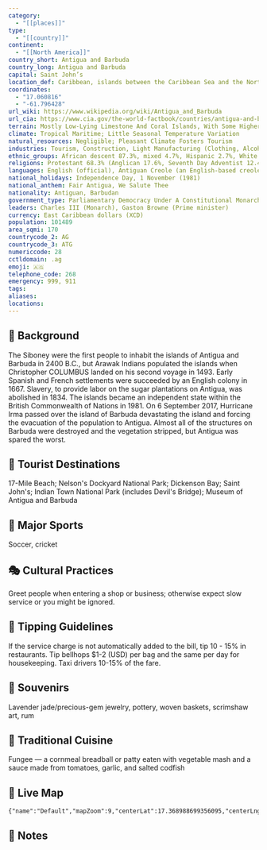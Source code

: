 ```yaml
---
category:
  - "[[places]]"
type:
  - "[[country]]"
continent:
  - "[[North America]]"
country_short: Antigua and Barbuda
country_long: Antigua and Barbuda
capital: Saint John’s
location_def: Caribbean, islands between the Caribbean Sea and the North Atlantic Ocean, east-southeast of Puerto Rico
coordinates:
  - "17.060816"
  - "-61.796428"
url_wiki: https://www.wikipedia.org/wiki/Antigua_and_Barbuda
url_cia: https://www.cia.gov/the-world-factbook/countries/antigua-and-barbuda/
terrain: Mostly Low-Lying Limestone And Coral Islands, With Some Higher Volcanic Areas
climate: Tropical Maritime; Little Seasonal Temperature Variation
natural_resources: Negligible; Pleasant Climate Fosters Tourism
industries: Tourism, Construction, Light Manufacturing (Clothing, Alcohol, Household Appliances)
ethnic_groups: African descent 87.3%, mixed 4.7%, Hispanic 2.7%, White 1.6%, other 2.7%, unspecified 0.9% (2011 est.)
religions: Protestant 68.3% (Anglican 17.6%, Seventh Day Adventist 12.4%, Pentecostal 12.2%, Moravian 8.3%, Methodist 5.6%, Wesleyan Holiness 4.5%, Church of God 4.1%, Baptist 3.6%), Roman Catholic 8.2%, other 12.2%, unspecified 5.5%, none 5.9% (2011 est.)
languages: English (official), Antiguan Creole (an English-based creole)
national_holidays: Independence Day, 1 November (1981)
national_anthem: Fair Antigua, We Salute Thee
nationality: Antiguan, Barbudan
government_type: Parliamentary Democracy Under A Constitutional Monarchy; A Commonwealth Realm
leaders: Charles III (Monarch), Gaston Browne (Prime minister)
currency: East Caribbean dollars (XCD)
population: 101489
area_sqmi: 170
countrycode_2: AG
countrycode_3: ATG
numericcode: 28
cctldomain: .ag
emoji: 🇦🇬
telephone_code: 268
emergency: 999, 911
tags: 
aliases: 
locations:
---
```

## 🌱 Background
The Siboney were the first people to inhabit the islands of Antigua and Barbuda in 2400 B.C., but Arawak Indians populated the islands when Christopher COLUMBUS landed on his second voyage in 1493. Early Spanish and French settlements were succeeded by an English colony in 1667. Slavery, to provide labor on the sugar plantations on Antigua, was abolished in 1834. The islands became an independent state within the British Commonwealth of Nations in 1981. On 6 September 2017, Hurricane Irma passed over the island of Barbuda devastating the island and forcing the evacuation of the population to Antigua. Almost all of the structures on Barbuda were destroyed and the vegetation stripped, but Antigua was spared the worst.

## 📌 Tourist Destinations
17-Mile Beach; Nelson's Dockyard National Park; Dickenson Bay; Saint John's; Indian Town National Park (includes Devil's Bridge); Museum of Antigua and Barbuda

## 🥇 Major Sports
Soccer, cricket

## 🎭 Cultural Practices
Greet people when entering a shop or business; otherwise expect slow service or you might be ignored.

## 🫰 Tipping Guidelines
If the service charge is not automatically added to the bill, tip 10 - 15% in restaurants. Tip bellhops $1-2 (USD) per bag and the same per day for housekeeping. Taxi drivers 10-15% of the fare.

## 🎁 Souvenirs
Lavender jade/precious-gem jewelry, pottery, woven baskets, scrimshaw art, rum

## 🍲 Traditional Cuisine
Fungee — a cornmeal breadball or patty eaten with vegetable mash and a sauce made from tomatoes, garlic, and salted codfish

## 📡 Live Map
```mapview
{"name":"Default","mapZoom":9,"centerLat":17.368988699356095,"centerLng":-61.799445409331646,"query":"","chosenMapSource":0}
```

## 📒 Notes


